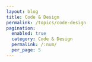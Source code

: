 ```yaml
---
layout: blog
title: Code & Design
permalink: /topics/code-design
pagination: 
  enabled: true
  category: Code & Design
  permalink: /:num/
  per_page: 5
---
```

